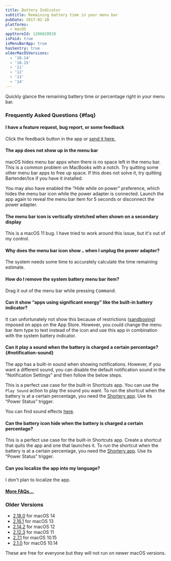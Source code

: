 ```yaml
---
title: Battery Indicator
subtitle: Remaining battery time in your menu bar
pubDate: 2017-02-18
platforms:
  - macOS
appStoreId: 1206020918
isPaid: true
isMenuBarApp: true
hasSentry: true
olderMacOSVersions:
  - '10.14'
  - '10.15'
  - '11'
  - '12'
  - '13'
  - '14'
---
```


Quickly glance the remaining battery time or percentage right in your menu bar.

### Frequently Asked Questions {#faq}

#### I have a feature request, bug report, or some feedback

Click the feedback button in the app or [send it here.](https://sindresorhus.com/feedback?product=Battery%20Indicator&referrer=Website-FAQ)

#### The app does not show up in the menu bar

macOS hides menu bar apps when there is no space left in the menu bar. This is a common problem on MacBooks with a notch. Try quitting some other menu bar apps to free up space. If this does not solve it, try quitting Bartender/Ice if you have it installed.

You may also have enabled the “Hide while on power” preference, which hides the menu bar icon while the power adapter is connected. Launch the app again to reveal the menu bar item for 5 seconds or disconnect the power adapter.

#### The menu bar icon is vertically stretched when shown on a secondary display

This is a macOS 11 bug. I have tried to work around this issue, but it's out of my control.

#### Why does the menu bar icon show `…` when I unplug the power adapter?

The system needs some time to accurately calculate the time remaining estimate.

#### How do I remove the system battery menu bar item?

Drag it out of the menu bar while pressing <kbd>Command</kbd>.

#### Can it show “apps using significant energy” like the built-in battery indicator?

It can unfortunately not show this because of restrictions ([sandboxing](/apps/faq#macos-sandbox)) imposed on apps on the App Store. However, you could change the menu bar item type to text instead of the icon and use this app in combination with the system battery indicator.

#### Can it play a sound when the battery is charged a certain percentage? {#notification-sound}

The app has a built-in sound when showing notifications. However, if you want a different sound, you can disable the default notification sound in the “Notification Settings” and then follow the below steps.

This is a perfect use case for the built-in Shortcuts app. You can use the `Play Sound` action to play the sound you want. To run the shortcut when the battery is at a certain percentage, you need the [Shortery app](https://apps.apple.com/app/id1594183810). Use its “Power Status” trigger.

You can find sound effects [here](https://pixabay.com/sound-effects/search/interface/).

#### Can the battery icon hide when the battery is charged a certain percentage?

This is a perfect use case for the built-in Shortcuts app. Create a shortcut that quits the app and one that launches it. To run the shortcut when the battery is at a certain percentage, you need the [Shortery app](https://apps.apple.com/app/id1594183810). Use its “Power Status” trigger.

#### Can you localize the app into my language?

I don't plan to localize the app.

#### [More FAQs…](/apps/faq)

### Older Versions

- [2.18.0](https://github.com/user-attachments/files/19015442/Battery.Indicator.2.18.0.-.macOS.14.zip) for macOS 14
- [2.16.1](https://github.com/sindresorhus/meta/files/13942534/Battery.Indicator.2.16.1.-.macOS.13.zip) for macOS 13
- [2.14.2](https://github.com/sindresorhus/meta/files/10759031/Battery.Indicator.2.14.2.-.macOS.12.zip) for macOS 12
- [2.12.3](https://github.com/sindresorhus/meta/files/8759816/Battery.Indicator.2.12.3.-.macOS.11.zip) for macOS 11
- [2.7.1](https://github.com/sindresorhus/meta/files/6565005/Battery.Indicator.2.7.1.-.macOS.10.15.zip) for macOS 10.15
- [2.1.0](https://github.com/sindresorhus/meta/files/4127047/Battery-Indicator-2.1.0-Mojave.zip) for macOS 10.14

These are free for everyone but they will not run on newer macOS versions.
